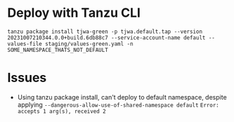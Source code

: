 # Deploy with Tanzu CLI
```
tanzu package install tjwa-green -p tjwa.default.tap --version 20231007210344.0.0+build.6db88c7 --service-account-name default --values-file staging/values-green.yaml -n SOME_NAMESPACE_THATS_NOT_DEFAULT
```

# Issues
- Using tanzu package install, can't deploy to default namespace, despite applying `--dangerous-allow-use-of-shared-namespace default`
    `Error: accepts 1 arg(s), received 2`